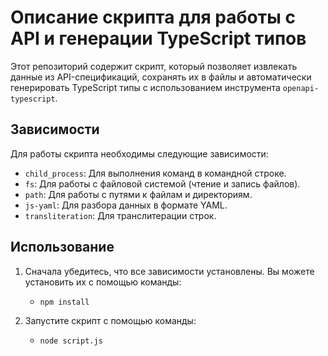 # Описание скрипта для работы с API и генерации TypeScript типов

Этот репозиторий содержит скрипт, который позволяет извлекать данные из API-спецификаций, сохранять их в файлы и автоматически генерировать TypeScript типы с использованием инструмента `openapi-typescript`.

## Зависимости

Для работы скрипта необходимы следующие зависимости:

- `child_process`: Для выполнения команд в командной строке.
- `fs`: Для работы с файловой системой (чтение и запись файлов).
- `path`: Для работы с путями к файлам и директориям.
- `js-yaml`: Для разбора данных в формате YAML.
- `transliteration`: Для транслитерации строк.

## Использование

1. Сначала убедитесь, что все зависимости установлены. Вы можете установить их с помощью команды:
   - `npm install`


3. Запустите скрипт с помощью команды:
    - ```node script.js```
